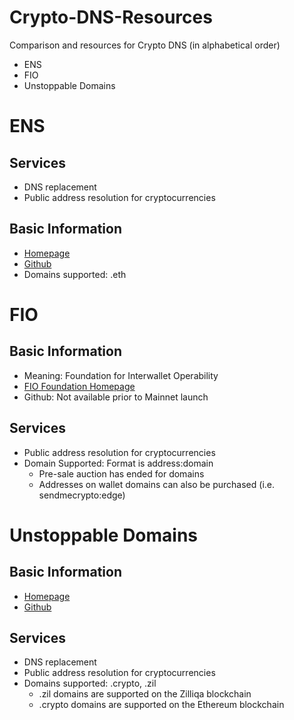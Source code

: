 # Crypto-DNS-Resources
Comparison and resources for Crypto DNS (in alphabetical order)
- ENS
- FIO
- Unstoppable Domains

# ENS
## Services
- DNS replacement
- Public address resolution for cryptocurrencies
## Basic Information
- [Homepage](https://ens.domains/)
- [Github](https://github.com/ensdomains)
- Domains supported: .eth

# FIO
## Basic Information
- Meaning: Foundation for Interwallet Operability
- [FIO Foundation Homepage](https://fio.foundation/)
- Github: Not available prior to Mainnet launch
## Services
- Public address resolution for cryptocurrencies
- Domain Supported: Format is address:domain
	- Pre-sale auction has ended for domains
	- Addresses on wallet domains can also be purchased (i.e. sendmecrypto:edge)

# Unstoppable Domains
## Basic Information
- [Homepage](https://unstoppabledomains.com/)
- [Github](https://github.com/unstoppabledomains/resolution)
## Services
- DNS replacement
- Public address resolution for cryptocurrencies
- Domains supported: .crypto, .zil
	- .zil domains are supported on the Zilliqa blockchain
	- .crypto domains are supported on the Ethereum blockchain

